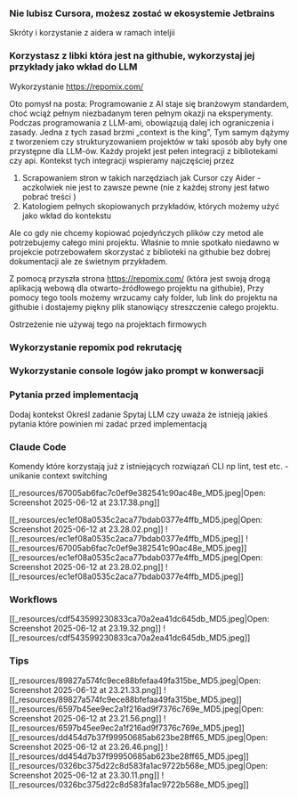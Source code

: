 ### Nie lubisz Cursora, możesz zostać w ekosystemie Jetbrains
Skróty i korzystanie z aidera w ramach inteljii

### Korzystasz z libki która jest na githubie, wykorzystaj jej przykłady jako wkład do LLM
Wykorzystanie https://repomix.com/ 

Oto pomysł na posta:
Programowanie  z AI staje się branżowym standardem, choć wciąż pełnym niezbadanym teren pełnym okazji na eksperymenty.
Podczas programowania z LLM-ami, obowiązują dalej ich ograniczenia i zasady. Jedna z tych zasad brzmi „context is the king”, Tym samym dążymy z tworzeniem czy strukturyzowaniem projektów w taki sposób aby były one przystępne dla LLM-ów. 
Każdy projekt jest pełen integracji z bibliotekami czy api. Kontekst tych integracji wspieramy najczęściej przez 
1. Scrapowaniem stron w takich narzędziach jak Cursor czy Aider - aczkolwiek nie jest to zawsze pewne (nie z każdej strony jest łatwo pobrać treści  )
2. Katologiem pełnych skopiowanych przykładów, których możemy użyć jako wkład do kontekstu

Ale co gdy nie chcemy kopiować pojedyńczych plików czy metod ale potrzebujemy całego mini projektu. Właśnie to mnie spotkało niedawno w projekcie potrzebowałem skorzystać z biblioteki na githubie bez dobrej dokumentacji ale ze świetnym przykładem.

Z pomocą przyszła strona https://repomix.com/ (która jest swoją drogą aplikacją webową dla otwarto-źródłowego projektu na githubie), Przy pomocy tego tools możemy wrzucamy cały folder, lub link do projektu na githubie i  dostajemy piękny plik stanowiący streszczenie całego projektu. 

Ostrzeżenie nie używaj tego na projektach firmowych 

### Wykorzystanie repomix pod rekrutację


### Wykorzystanie console logów jako prompt w konwersacji

### Pytania przed implementacją
Dodaj kontekst
Określ zadanie
Spytaj LLM czy uważa że istnieją jakieś pytania które powinien mi zadać przed implementacją

### Claude Code

Komendy które korzystają już z istniejących rozwiązań CLI np lint, test etc. - unikanie context switching

[[_resources/67005ab6fac7c0ef9e382541c90ac48e_MD5.jpeg|Open: Screenshot 2025-06-12 at 23.17.38.png]]

[[_resources/ec1ef08a0535c2aca77bdab0377e4ffb_MD5.jpeg|Open: Screenshot 2025-06-12 at 23.28.02.png]]
![[_resources/ec1ef08a0535c2aca77bdab0377e4ffb_MD5.jpeg]]
![[_resources/67005ab6fac7c0ef9e382541c90ac48e_MD5.jpeg]]
[[_resources/ec1ef08a0535c2aca77bdab0377e4ffb_MD5.jpeg|Open: Screenshot 2025-06-12 at 23.28.02.png]]
![[_resources/ec1ef08a0535c2aca77bdab0377e4ffb_MD5.jpeg]]


### Workflows
[[_resources/cdf543599230833ca70a2ea41dc645db_MD5.jpeg|Open: Screenshot 2025-06-12 at 23.19.32.png]]
![[_resources/cdf543599230833ca70a2ea41dc645db_MD5.jpeg]]

### Tips
[[_resources/89827a574fc9ece88bfefaa49fa315be_MD5.jpeg|Open: Screenshot 2025-06-12 at 23.21.33.png]]
![[_resources/89827a574fc9ece88bfefaa49fa315be_MD5.jpeg]][[_resources/6597b45ee9ec2a1f216ad9f7376c769e_MD5.jpeg|Open: Screenshot 2025-06-12 at 23.21.56.png]]
![[_resources/6597b45ee9ec2a1f216ad9f7376c769e_MD5.jpeg]]
[[_resources/dd454d7b37f99950685ab623be28ff65_MD5.jpeg|Open: Screenshot 2025-06-12 at 23.26.46.png]]
![[_resources/dd454d7b37f99950685ab623be28ff65_MD5.jpeg]]
[[_resources/0326bc375d22c8d583fa1ac9722b568e_MD5.jpeg|Open: Screenshot 2025-06-12 at 23.30.11.png]]
![[_resources/0326bc375d22c8d583fa1ac9722b568e_MD5.jpeg]]

###
